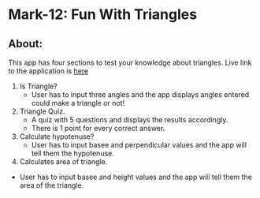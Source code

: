 # Mark-12: Fun With Triangles

## About:

This app has four sections to test your knowledge about triangles.
Live link to the application is [here](https://fun-with-triangles-mark12-neogcamp.netlify.app/)

1. Is Triangle?
   - User has to input three angles and the app displays angles entered could make a triangle or not!
2. Triangle Quiz.
   - A quiz with 5 questions and displays the results accordingly.
   - There is 1 point for every correct answer.
3. Calculate hypotenuse?
   - User has to input basee and perpendicular values and the app will tell them the hypotenuse.
4. Calculates area of triangle.

- User has to input basee and height values and the app will tell them the area of the triangle.
